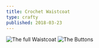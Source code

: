 ```yaml
---
title: Crochet Waistcoat
type: crafty
published: 2018-03-23
---
```


![The full Waistcoat](Waistcoat1)
![The Buttons](Waistcoat2)
